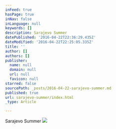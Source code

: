 ```yaml
---
inFeed: true
hasPage: true
inNav: false
inLanguage: null
keywords: []
description: Sarajevo Summer
datePublished: '2016-04-22T22:36:29.435Z'
dateModified: '2016-04-22T22:25:05.335Z'
title: ''
author: []
authors: []
publisher:
  name: null
  domain: null
  url: null
  favicon: null
starred: false
sourcePath: _posts/2016-04-22-sarajevo-summer.md
published: true
url: sarajevo-summer/index.html
_type: Article

---
```

Sarajevo Summer
![](https://the-grid-user-content.s3-us-west-2.amazonaws.com/ed84e96b-ba87-4a1b-89ec-cebc652ea2c4.jpg)